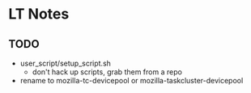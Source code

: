 # LT Notes

## TODO

- user_script/setup_script.sh
  - don't hack up scripts, grab them from a repo
- rename to mozilla-tc-devicepool or
            mozilla-taskcluster-devicepool
